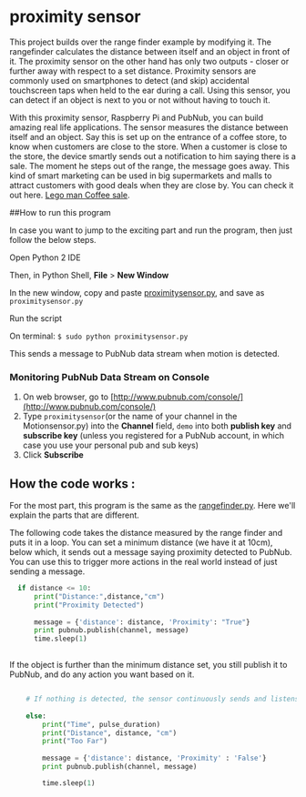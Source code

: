 # proximity sensor

This project builds over the range finder example by modifying it. The rangefinder calculates the distance between itself and an object in front of it. The proximity sensor on the other hand has only two outputs - closer or further away with respect to a set distance. Proximity sensors are commonly used on smartphones to detect (and skip) accidental touchscreen taps when held to the ear during a call. Using this sensor, you can detect if an object is next to you or not without having to touch it. 

With this proximity sensor, Raspberry Pi and PubNub, you can build amazing real life applications. The sensor measures the distance between itself and an object. Say this is set up on the entrance of a coffee store, to know when customers are close to the store. When a customer is close to the store, the device smartly sends out a notification to him saying there is a sale. The moment he steps out of the range, the message goes away. This kind of smart marketing can be used in big supermarkets and malls to attract customers with good deals when they are close by. You can check it out here. [Lego man Coffee sale](http://codyjb.github.io/pubnub-proximity/).

##How to run this program

In case you want to jump to the exciting part and run the program, then just follow the below steps. 

Open Python 2 IDE

Then, in Python Shell,  **File** > **New Window**

In the new window, copy and paste [proximitysensor.py](../proximity-sensor/proximitysensor.py), and save as `proximitysensor.py`

Run the script

On terminal:
`$ sudo python proximitysensor.py`

This sends a message to PubNub data stream when motion is detected.

### Monitoring PubNub Data Stream on Console

1. On web browser, go to [http://www.pubnub.com/console/](http://www.pubnub.com/console/)
2. Type `proximitysensor`(or the name of your channel in the Motionsensor.py) into the **Channel** field, `demo` into both **publish key** and **subscribe key** (unless you registered for a PubNub account, in which case you use your personal pub and sub keys)
3. Click **Subscribe**

 
## How the code works : 


For the most part, this program is the same as the [rangefinder.py](../range-finder/rangefinder.py). Here we'll explain the parts that are different.

The following code takes the distance measured by the range finder and puts it in a loop. You can set a minimum distance (we have it at 10cm), below which, it sends out a message saying proximity detected to PubNub. You can use this to trigger more actions in the real world instead of just sending a message. 


    
  ```python   
    if distance <= 10:
        print("Distance:",distance,"cm")
        print("Proximity Detected")
        
        message = {'distance': distance, 'Proximity': "True"}
        print pubnub.publish(channel, message)
        time.sleep(1)
        
   ```  

If the object is further than the minimum distance set, you still publish it to PubNub, and do any action you want based on it. 

```python 

    # If nothing is detected, the sensor continuously sends and listens for a signal, and 	publishes the distance to your PubNub channel.
    
    else:
        print("Time", pulse_duration)
        print("Distance", distance, "cm")
        print("Too Far")
        
        message = {'distance': distance, 'Proximity' : 'False'}
        print pubnub.publish(channel, message)

		time.sleep(1)
```



